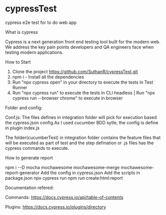 # cypressTest
cypress e2e test for to do web app

What is cypress

Cypress is a next generation front end testing tool built for the modern web. We address the key pain points developers and QA engineers face when testing modern applications.

How to Start

1. Clone the project https://github.com/SuthanR/cypressTest.git
2. npm i - Install all the dependencies
3. Run "npx cypress open" in your directory to execute the tests in Test Runner 
4. Run "npx cypress run" to execute the tests in CLI headless | Run "npx cypress run --browser chrome" to execute in browser

Folder and config:

Conf.js: The files defines in integration folder will pick for execution based the cypress.json config.As I used cucumber BDD sytle, the config is define in plugin index.js

The folder(cucumberTest) in integration folder contains the feature files that will be executed as part of test and the step defination or .js files has the cypress commands to execute.

How to generate report

npm i --D mocha mochawesome mochawesome-merge mochawesome-report-generator
Add the config in cypress.json
Add the scripts in package.json
npx cypress run
npm run create:html:report

Documentation refered:

Commands: https://docs.cypress.io/api/table-of-contents

Plugins: https://docs.cypress.io/plugins/directory


